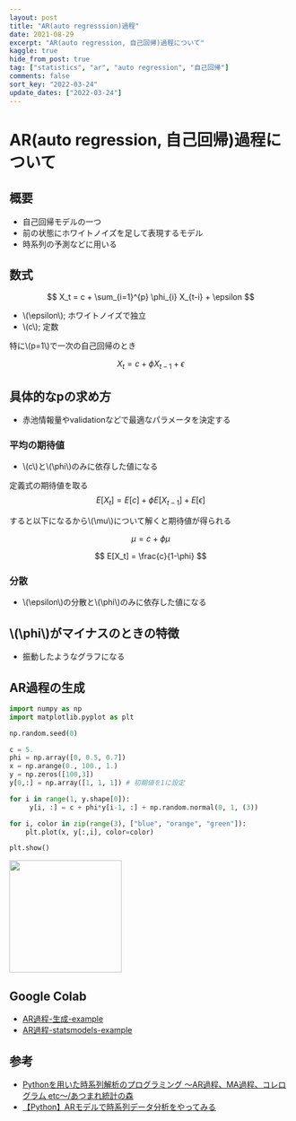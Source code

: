 ```yaml
---
layout: post
title: "AR(auto regresssion)過程"
date: 2021-08-29
excerpt: "AR(auto regression, 自己回帰)過程について"
kaggle: true
hide_from_post: true
tag: ["statistics", "ar", "auto regression", "自己回帰"]
comments: false
sort_key: "2022-03-24"
update_dates: ["2022-03-24"]
---
```


# AR(auto regression, 自己回帰)過程について

## 概要
 - 自己回帰モデルの一つ
 - 前の状態にホワイトノイズを足して表現するモデル
 - 時系列の予測などに用いる

## 数式

$$
X_t = c + \sum_{i=1}^{p} \phi_{i} X_{t-i} + \epsilon
$$

 - \\(\epsilon\\); ホワイトノイズで独立
 - \\(c\\); 定数

特に\\(p=1\\)で一次の自己回帰のとき

$$
X_t = c + \phi X_{t-1} + \epsilon
$$

## 具体的なpの求め方
 - 赤池情報量やvalidationなどで最適なパラメータを決定する

### 平均の期待値
 - \\(c\\)と\\(\phi\\)のみに依存した値になる

定義式の期待値を取る
$$
E[X_t]= E[c] + \phi E[X_{t-1}] + E[\epsilon]
$$

すると以下になるから\\(\mu\\)について解くと期待値が得られる

$$
\mu = c + \phi \mu
$$

$$
E[X_t] = \frac{c}{1-\phi}
$$

### 分散
 - \\(\epsilon\\)の分散と\\(\phi\\)のみに依存した値になる

## \\(\phi\\)がマイナスのときの特徴
 - 振動したようなグラフになる

## AR過程の生成

```python
import numpy as np
import matplotlib.pyplot as plt

np.random.seed(0)

c = 5.
phi = np.array([0, 0.5, 0.7])
x = np.arange(0., 100., 1.)
y = np.zeros([100,3])
y[0,:] = np.array([1, 1, 1]) # 初期値を1に設定

for i in range(1, y.shape[0]):
     y[i, :] = c + phi*y[i-1, :] + np.random.normal(0, 1, (3)) 

for i, color in zip(range(3), ["blue", "orange", "green"]):
    plt.plot(x, y[:,i], color=color)

plt.show()
```

<div>
  <img style="align: center !important; width: 200px !important;" src="https://user-images.githubusercontent.com/4949982/159827727-f0776624-eefe-44d1-bf7c-c5e30852e5e9.png">
</div>

## Google Colab
 - [AR過程-生成-example](https://colab.research.google.com/drive/1yxB_Co-C9aEZBC-JSbLdgpHzywI5BDHW?usp=sharing)
 - [AR過程-statsmodels-example](https://colab.research.google.com/drive/1_sVgya0PrJsKifbEP1umGAhQNJymYUDx?usp=sharing)


## 参考
 - [Pythonを用いた時系列解析のプログラミング 〜AR過程、MA過程、コレログラム etc〜/あつまれ統計の森](https://www.hello-statisticians.com/python/stat_program3.html)
 - [【Python】ARモデルで時系列データ分析をやってみる](https://tkstock.site/2021/06/22/python-ar%E3%83%A2%E3%83%87%E3%83%AB-%E6%99%82%E7%B3%BB%E5%88%97%E5%88%86%E6%9E%90-%E5%AE%9F%E8%A3%85/)
